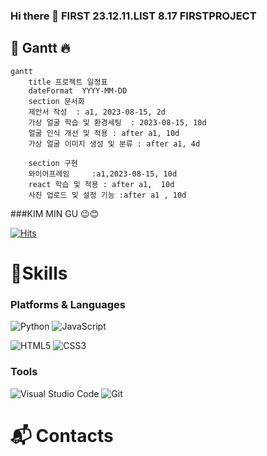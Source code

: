 ### Hi there 👋   FIRST 23.12.11.LIST  8.17 FIRSTPROJECT

## 📖 Gantt :fire:

```mermaid
gantt
    title 프로젝트 일정표
    dateFormat  YYYY-MM-DD
    section 문서화
    제안서 작성  : a1, 2023-08-15, 2d
    가상 얼굴 학습 및 환경세팅  : 2023-08-15, 10d
    얼굴 인식 개선 및 적용 : after a1, 10d
    가상 얼굴 이미지 생성 및 분류 : after a1, 4d

    section 구현 
    와이어프레임     :a1,2023-08-15, 10d
    react 학습 및 적용 : after a1,  10d
    사진 업로드 및 설정 기능 :after a1 , 10d

```

###KIM MIN GU 😉😊  

[![Hits](https://hits.seeyoufarm.com/api/count/incr/badge.svg?url=https%3A%2F%2Fgithub.com%2Fmmingu&count_bg=%239DB6DF&title_bg=%2383D1DB&icon=&icon_color=%23E7E7E7&title=hits&edge_flat=false)](https://hits.seeyoufarm.com)

# 💪Skills
### Platforms & Languages
![Python](https://img.shields.io/badge/Python-3776AB.svg?&style=for-the-badge&logo=Python&logoColor=white)
![JavaScript](https://img.shields.io/badge/JavaScript-F7DF1E.svg?&style=for-the-badge&logo=JavaScript&logoColor=white)

![HTML5](https://img.shields.io/badge/HTML5-E34F26.svg?&style=for-the-badge&logo=HTML5&logoColor=white)
![CSS3](https://img.shields.io/badge/CSS3-1572B6.svg?&style=for-the-badge&logo=CSS3&logoColor=white)
### Tools
![Visual Studio Code](https://img.shields.io/badge/Visual%20Studio%20Code-007ACC.svg?&style=for-the-badge&logo=Visual%20Studio%20Code&logoColor=white)
![Git](https://img.shields.io/badge/Git-F05032.svg?&style=for-the-badge&logo=Git&logoColor=white)

# :mailbox_with_mail: Contacts

<!--
**mmingu/mmingu** is a ✨ _special_ ✨ repository because its `README.md` (this file) appears on your GitHub profile.

Here are some ideas to get you started:

- 🔭 I’m currently working on ...
- 🌱 I’m currently learning ...
- 👯 I’m looking to collaborate on ...
- 🤔 I’m looking for help with ...
- 💬 Ask me about ...
- 📫 How to reach me: ...
- 😄 Pronouns: ...
- ⚡ Fun fact: ...
-->
